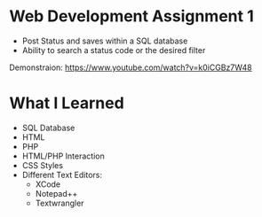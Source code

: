 # Web Development Assignment 1
- Post Status and saves within a SQL database
- Ability to search a status code or the desired filter

Demonstraion: https://www.youtube.com/watch?v=k0iCGBz7W48

# What I Learned
- SQL Database
- HTML
- PHP
- HTML/PHP Interaction
- CSS Styles
- Different Text Editors:
  - XCode
  - Notepad++
  - Textwrangler

